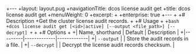 +---
 +layout: layout.pug
 +navigationTitle:  dcos license audit get
 +title: dcos license audit get
 +menuWeight: 0
 +excerpt:
 +
 +enterprise: true
 +---
 +
 +# Description
 +Get the cluster license audit records.
 +
 +# Usage
 +
 +```bash
 +dcos license audit get [<id>|active] [--output <file_path>] [--decrypt]
 +```
 +
 +# Options
 +
 +| Name, shorthand | Default | Description |
 +|---------|-------------|-------------|
 +| `--output`   |             |  Store the audit records in a file. |
 +| `--decrypt`   |             |  Decrypt the license audit records checksum. |

